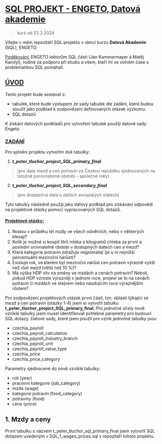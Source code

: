 # <ins>**SQL PROJEKT - ENGETO, Datová akademie**</ins>
>kurz od 22.2.2024

Vítejte v mém repozitáři SQL projektu v rámci kurzu **Datová Akademie** (SQL), ENGETO.

<ins>Poděkování:</ins>
ENGETO lektorům SQL části (Jan Kammermayer a Matěj Karolyi), rodině za podporu při studiu a všem, kteří mi ve volném čase s problematikou SQL pomáhali.

## <ins>**ÚVOD**</ins>
Tento projekt bude sestávat z:
- tabulek, které bude výstupem ze sady tabulek dle zadání, která budou sloužit jako podklad k zodpovězení definovaných otázek výzkumu.
- SQL dotazů

K získání datových podkladů pro vytvoření tabulek použiji datové sady Engeto.

### <ins>**ZADÁNÍ**</ins>
Pro splnění projektu vytvořím dvě tabulky:

1. ***t_peter_tluchor_project_SQL_primary_final***
>   (pro data mezd a cen potravin za Českou republiku sjednocených na totožné porovnatelné období – společné roky)
2. ***t_peter_tluchor_project_SQL_secondary_final***
> (pro dodatečná data o dalších evropských státech)

Tyto tabulky následně použiji jako datový podklad pro získávání odpovědí na projektové otázky pomocí vypracovaných SQL dotazů.

#### <ins>**Projektové otázky:**</ins>

1. Rostou v průběhu let mzdy ve všech odvětvích, nebo v některých klesají?
2. Kolik je možné si koupit litrů mléka a kilogramů chleba za první a poslední srovnatelné období v dostupných datech cen a mezd?
3. Která kategorie potravin zdražuje nejpomaleji (je u ní nejnižší percentuální meziroční nárůst)?
4. Existuje rok, ve kterém byl meziroční nárůst cen potravin výrazně vyšší než růst mezd (větší než 10 %)?
5. Má výška HDP vliv na změny ve mzdách a cenách potravin? Neboli, pokud HDP vzroste výrazněji v jednom roce, projeví se to na cenách potravin či mzdách ve stejném nebo násdujícím roce výraznějším růstem?

Pro zodpovězení projektových otázek první části, tzn. oblasti týkající se mezd a cen potravin (otázky 1-4) jsem si vytvořil tabulku **t_peter_tluchor_project_SQL_primary_final**. Pro jednotné účely nově vzniklé tabulky jsem musel identifikovat potřebné parametry pro budoucí SQL dotazy. Datové sady, které jsem použil pro vznik jednotné tabulky jsou:
- czechia_payroll
- czechia_payroll_calculation
- czechia_payroll_industry_branch
- czechia_payroll_unit
- czechia_payroll_value_type
- czechia_price
- czechia_price_category

Parametry sjednocené do nově vzniklé tabulky:
- rok (year)
- pracovní kategorie (job_category)
- mzda (wage)
- kategorie potravin (food_category)
- potraviny (food)
- cena (price)

## 1. Mzdy a ceny

První tabulku s názvem t_peter_tluchor_sql_primary_final jsem vytvořil SQL dotazem uvedeným v SQL_1_wages_prices.sql v repozitáři tohoto projektu.
